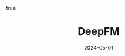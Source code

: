 ---
order: 11
title: DeepFM
date: 2024-05-01
categories: [AI & Data Mining, Recommender System]
tags: [Paper Review, Data Mining, RecSys, Collaborative Filtering, Latent Factor Model, Deep Learning]
math: true
description: >-
    <ul type="square">
    <li><strong>Title</strong>: <a href="https://dl.acm.org/doi/10.1145/2988450.2988454"><em>DeepFM: A Factorization-Machine based Neural Network for CTR Prediction</em></a></li>
    <li><strong>Author</strong>: <em>Guo et al.</em></li>
    <li><strong>Publisher</strong>: <em>IJCAI</em></li>
    <li><strong>Published</strong>: <em>2017</em></li>
    </ul>
image:
    path: /_post_refer_img/RecommenderSystem/Thumbnail.jpg
---